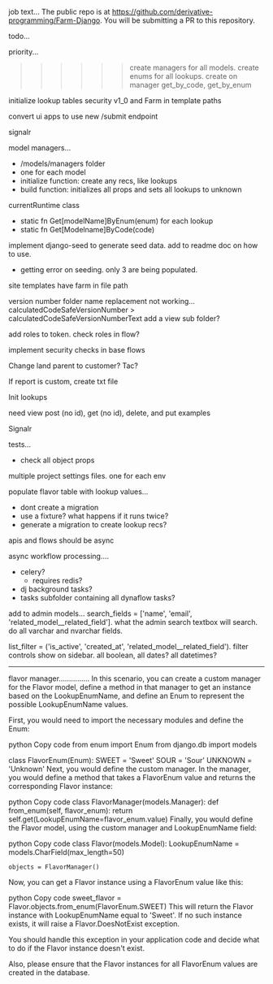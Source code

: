 
job text...
The public repo is at https://github.com/derivative-programming/Farm-Django.
You will be submitting a PR to this repository.



todo...

priority...
>>>>>>create managers for all models.  create enums for all lookups. create on manager get_by_code, get_by_enum

initialize lookup tables
security
v1_0 and Farm in template paths

convert ui apps to use new /submit endpoint

signalr

model managers...
- /models/managers folder
- one for each model
- initialize function: create any recs, like lookups
- build function: initializes all props and sets all lookups to unknown

currentRuntime class
- static fn Get[modelName]ByEnum(enum) for each lookup
- static fn Get[Modelname]ByCode(code) 



implement django-seed to generate seed data.  add to readme doc on how to use.
- getting error on seeding. only 3 are being populated.
   

site templates have farm in file path

version number folder name replacement not working...
calculatedCodeSafeVersionNumber > calculatedCodeSafeVersionNumberText
add a view sub folder?

add roles to token. check roles in flow?

implement security checks in base flows

Change land parent to customer? Tac?

If report is custom, create txt file

Init lookups

need view post (no id), get (no id), delete, and put examples 

Signalr 

tests...
- check all object props  

multiple project settings files. one for each env

populate flavor table with lookup values...
- dont create a migration
- use a fixture?  what happens if it runs twice?
- generate a migration to create lookup recs?

 apis and flows should be async

async workflow processing....
- celery? 
    - requires redis?
- dj background tasks?
- tasks subfolder containing all dynaflow tasks?
 
add to admin models...
search_fields = ['name', 'email', 'related_model__related_field']. what the admin search textbox will search.  do all varchar and nvarchar fields.

list_filter = ('is_active', 'created_at', 'related_model__related_field'). filter controls show on sidebar.
all boolean, all dates? all datetimes?
 
---------------------------------------------

flavor manager...............
 In this scenario, you can create a custom manager for the Flavor model, define a method in that manager to get an instance based on the LookupEnumName, and define an Enum to represent the possible LookupEnumName values.

First, you would need to import the necessary modules and define the Enum:

python
Copy code
from enum import Enum
from django.db import models

class FlavorEnum(Enum):
    SWEET = 'Sweet'
    SOUR = 'Sour'
    UNKNOWN = 'Unknown'
Next, you would define the custom manager. In the manager, you would define a method that takes a FlavorEnum value and returns the corresponding Flavor instance:

python
Copy code
class FlavorManager(models.Manager):
    def from_enum(self, flavor_enum):
        return self.get(LookupEnumName=flavor_enum.value)
Finally, you would define the Flavor model, using the custom manager and LookupEnumName field:

python
Copy code
class Flavor(models.Model):
    LookupEnumName = models.CharField(max_length=50)

    objects = FlavorManager()
Now, you can get a Flavor instance using a FlavorEnum value like this:

python
Copy code
sweet_flavor = Flavor.objects.from_enum(FlavorEnum.SWEET)
This will return the Flavor instance with LookupEnumName equal to 'Sweet'. If no such instance exists, it will raise a Flavor.DoesNotExist exception.

You should handle this exception in your application code and decide what to do if the Flavor instance doesn't exist.

Also, please ensure that the Flavor instances for all FlavorEnum values are created in the database.